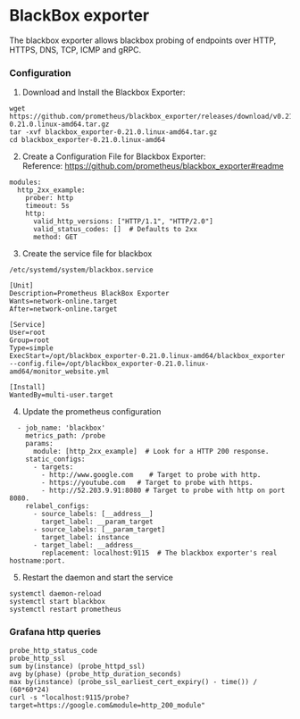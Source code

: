 # BlackBox exporter  
The blackbox exporter allows blackbox probing of endpoints over HTTP, HTTPS, DNS, TCP, ICMP and gRPC.  

### Configuration  
1. Download and Install the Blackbox Exporter:  

```
wget https://github.com/prometheus/blackbox_exporter/releases/download/v0.21.0/blackbox_exporter-0.21.0.linux-amd64.tar.gz
tar -xvf blackbox_exporter-0.21.0.linux-amd64.tar.gz
cd blackbox_exporter-0.21.0.linux-amd64
```

2. Create a Configuration File for Blackbox Exporter:  
Reference: https://github.com/prometheus/blackbox_exporter#readme  
```
modules:
  http_2xx_example:
    prober: http
    timeout: 5s
    http:
      valid_http_versions: ["HTTP/1.1", "HTTP/2.0"]
      valid_status_codes: []  # Defaults to 2xx
      method: GET
```

3. Create the service file for blackbox
```
/etc/systemd/system/blackbox.service

[Unit]
Description=Prometheus BlackBox Exporter
Wants=network-online.target
After=network-online.target

[Service]
User=root
Group=root
Type=simple
ExecStart=/opt/blackbox_exporter-0.21.0.linux-amd64/blackbox_exporter --config.file=/opt/blackbox_exporter-0.21.0.linux-amd64/monitor_website.yml

[Install]
WantedBy=multi-user.target
```
4. Update the prometheus configuration  
```
  - job_name: 'blackbox'
    metrics_path: /probe
    params:
      module: [http_2xx_example]  # Look for a HTTP 200 response.
    static_configs:
      - targets:
        - http://www.google.com    # Target to probe with http.
        - https://youtube.com   # Target to probe with https.
        - http://52.203.9.91:8080 # Target to probe with http on port 8080.
    relabel_configs:
      - source_labels: [__address__]
        target_label: __param_target
      - source_labels: [__param_target]
        target_label: instance
      - target_label: __address__
        replacement: localhost:9115  # The blackbox exporter's real hostname:port.
```

5. Restart the daemon and start the service
```
systemctl daemon-reload  
systemctl start blackbox  
systemctl restart prometheus  
```

### Grafana http queries
```
probe_http_status_code
probe_http_ssl
sum by(instance) (probe_httpd_ssl)
avg by(phase) (probe_http_duration_seconds)
max by(instance) (probe_ssl_earliest_cert_expiry() - time()) / (60*60*24)
curl -s "localhost:9115/probe?target=https://google.com&module=http_200_module"
```